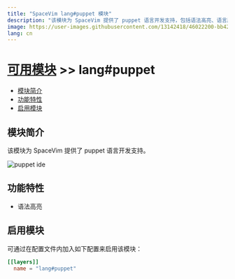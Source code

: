 ```yaml
---
title: "SpaceVim lang#puppet 模块"
description: "该模块为 SpaceVim 提供了 puppet 语言开发支持，包括语法高亮、语言服务器支持。"
image: https://user-images.githubusercontent.com/13142418/46022200-bb426f00-c114-11e8-84bc-d52dc83806c6.png
lang: cn
---
```


# [可用模块](../../) >> lang#puppet

<!-- vim-markdown-toc GFM -->

- [模块简介](#模块简介)
- [功能特性](#功能特性)
- [启用模块](#启用模块)

<!-- vim-markdown-toc -->

## 模块简介

该模块为 SpaceVim 提供了 puppet 语言开发支持。

![puppet ide](https://user-images.githubusercontent.com/13142418/46022200-bb426f00-c114-11e8-84bc-d52dc83806c6.png)

## 功能特性

- 语法高亮

## 启用模块

可通过在配置文件内加入如下配置来启用该模块：

```toml
[[layers]]
  name = "lang#puppet"
```
